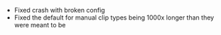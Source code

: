 - Fixed crash with broken config
- Fixed the default for manual clip types being 1000x longer than they were meant to be